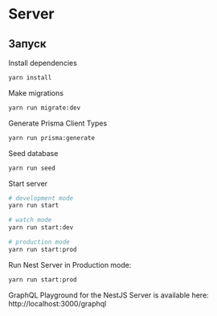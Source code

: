 # Server

## Запуск

Install dependencies
```bash
yarn install
```
Make migrations
```bash
yarn run migrate:dev
```
Generate Prisma Client Types
```bash
yarn run prisma:generate
```
Seed database
```bash
yarn run seed
```
Start server
```bash
# development mode
yarn run start

# watch mode
yarn run start:dev

# production mode
yarn run start:prod
```

Run Nest Server in Production mode:

```bash
yarn run start:prod
```

GraphQL Playground for the NestJS Server is available here: http://localhost:3000/graphql
